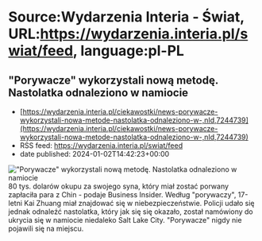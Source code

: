 # Source:Wydarzenia Interia - Świat, URL:https://wydarzenia.interia.pl/swiat/feed, language:pl-PL

## "Porywacze" wykorzystali nową metodę. Nastolatka odnaleziono w namiocie
 - [https://wydarzenia.interia.pl/ciekawostki/news-porywacze-wykorzystali-nowa-metode-nastolatka-odnaleziono-w-,nId,7244739](https://wydarzenia.interia.pl/ciekawostki/news-porywacze-wykorzystali-nowa-metode-nastolatka-odnaleziono-w-,nId,7244739)
 - RSS feed: https://wydarzenia.interia.pl/swiat/feed
 - date published: 2024-01-02T14:42:23+00:00

<p><a href="https://wydarzenia.interia.pl/ciekawostki/news-porywacze-wykorzystali-nowa-metode-nastolatka-odnaleziono-w-,nId,7244739"><img align="left" alt="&quot;Porywacze&quot; wykorzystali nową metodę. Nastolatka odnaleziono w namiocie" src="https://i.iplsc.com/porywacze-wykorzystali-nowa-metode-nastolatka-odnaleziono-w/000IBI2JGNXPQMWO-C321.jpg" /></a>80 tys. dolarów okupu za swojego syna, który miał zostać porwany zapłaciła para z Chin - podaje Business Insider. Według &quot;porywaczy&quot;, 17-letni Kai Zhuang miał znajdować się w niebezpieczeństwie. Policji udało się jednak odnaleźć nastolatka, który jak się się okazało, został namówiony do ukrycia się w namiocie niedaleko Salt Lake City. &quot;Porywacze&quot; nigdy nie pojawili się na miejscu. </p><br clear="all" />

